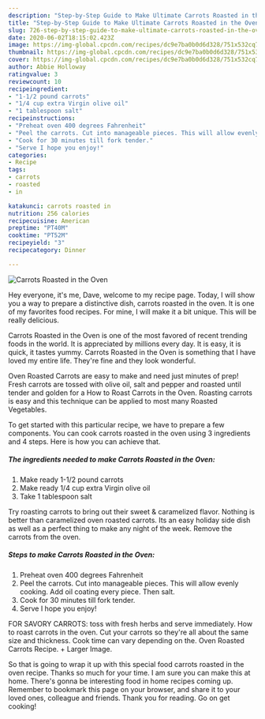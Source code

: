 ```yaml
---
description: "Step-by-Step Guide to Make Ultimate Carrots Roasted in the Oven"
title: "Step-by-Step Guide to Make Ultimate Carrots Roasted in the Oven"
slug: 726-step-by-step-guide-to-make-ultimate-carrots-roasted-in-the-oven
date: 2020-06-02T18:15:02.423Z
image: https://img-global.cpcdn.com/recipes/dc9e7ba0b0d6d328/751x532cq70/carrots-roasted-in-the-oven-recipe-main-photo.jpg
thumbnail: https://img-global.cpcdn.com/recipes/dc9e7ba0b0d6d328/751x532cq70/carrots-roasted-in-the-oven-recipe-main-photo.jpg
cover: https://img-global.cpcdn.com/recipes/dc9e7ba0b0d6d328/751x532cq70/carrots-roasted-in-the-oven-recipe-main-photo.jpg
author: Abbie Holloway
ratingvalue: 3
reviewcount: 10
recipeingredient:
- "1-1/2 pound carrots"
- "1/4 cup extra Virgin olive oil"
- "1 tablespoon salt"
recipeinstructions:
- "Preheat oven 400 degrees Fahrenheit"
- "Peel the carrots. Cut into manageable pieces. This will allow evenly cooking. Add oil coating every piece. Then salt."
- "Cook for 30 minutes till fork tender."
- "Serve I hope you enjoy!"
categories:
- Recipe
tags:
- carrots
- roasted
- in

katakunci: carrots roasted in 
nutrition: 256 calories
recipecuisine: American
preptime: "PT40M"
cooktime: "PT52M"
recipeyield: "3"
recipecategory: Dinner

---
```



![Carrots Roasted in the Oven](https://img-global.cpcdn.com/recipes/dc9e7ba0b0d6d328/751x532cq70/carrots-roasted-in-the-oven-recipe-main-photo.jpg)

Hey everyone, it's me, Dave, welcome to my recipe page. Today, I will show you a way to prepare a distinctive dish, carrots roasted in the oven. It is one of my favorites food recipes. For mine, I will make it a bit unique. This will be really delicious.

Carrots Roasted in the Oven is one of the most favored of recent trending foods in the world. It is appreciated by millions every day. It is easy, it is quick, it tastes yummy. Carrots Roasted in the Oven is something that I have loved my entire life. They're fine and they look wonderful.

Oven Roasted Carrots are easy to make and need just minutes of prep! Fresh carrots are tossed with olive oil, salt and pepper and roasted until tender and golden for a How to Roast Carrots in the Oven. Roasting carrots is easy and this technique can be applied to most many Roasted Vegetables.


To get started with this particular recipe, we have to prepare a few components. You can cook carrots roasted in the oven using 3 ingredients and 4 steps. Here is how you can achieve that.

<!--inarticleads1-->

##### The ingredients needed to make Carrots Roasted in the Oven:

1. Make ready 1-1/2 pound carrots
1. Make ready 1/4 cup extra Virgin olive oil
1. Take 1 tablespoon salt


Try roasting carrots to bring out their sweet &amp; caramelized flavor. Nothing is better than caramelized oven roasted carrots. Its an easy holiday side dish as well as a perfect thing to make any night of the week. Remove the carrots from the oven. 

<!--inarticleads2-->

##### Steps to make Carrots Roasted in the Oven:

1. Preheat oven 400 degrees Fahrenheit
1. Peel the carrots. Cut into manageable pieces. This will allow evenly cooking. Add oil coating every piece. Then salt.
1. Cook for 30 minutes till fork tender.
1. Serve I hope you enjoy!


FOR SAVORY CARROTS: toss with fresh herbs and serve immediately. How to roast carrots in the oven. Cut your carrots so they&#39;re all about the same size and thickness. Cook time can vary depending on the. Oven Roasted Carrots Recipe. + Larger Image. 

So that is going to wrap it up with this special food carrots roasted in the oven recipe. Thanks so much for your time. I am sure you can make this at home. There's gonna be interesting food in home recipes coming up. Remember to bookmark this page on your browser, and share it to your loved ones, colleague and friends. Thank you for reading. Go on get cooking!
